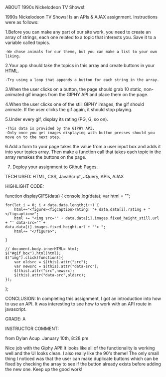 
ABOUT 1990s Nickelodeon TV Shows!:

1990s Nickelodeon TV Shows! Is an APIs & AJAX assignment. Instructions were as follows:

1.Before you can make any part of our site work, you need to create an array of strings, each one related to a topic that interests you. Save it to a variable called topics.

	-We chose animals for our theme, but you can make a list to your own liking.


2.Your app should take the topics in this array and create buttons in your HTML.


	-Try using a loop that appends a button for each string in the array.


3.When the user clicks on a button, the page should grab 10 static, non-animated gif images from the GIPHY API and place them on the page.

4.When the user clicks one of the still GIPHY images, the gif should animate. If the user clicks the gif again, it should stop playing.

5.Under every gif, display its rating (PG, G, so on).


	-This data is provided by the GIPHY API.
	-Only once you get images displaying with button presses should you move on to the next step.


6.Add a form to your page takes the value from a user input box and adds it into your topics array. Then make a function call that takes each topic in the array remakes the buttons on the page.

7. Deploy your assignment to Github Pages.

TECH USED: HTML, CSS, JavaScript, JQuery, APIs, AJAX

HIGHLIGHT CODE:

function displayGIFS(data) {
	console.log(data);
	var html = "";
	
	for(let i = 0; i < data.data.length;i++) {
		html+="<figure><figcaption>rating: "+ data.data[i].rating + "</figcaption>";
		html += "<img src='" + data.data[i].images.fixed_height_still.url + "' data-src='" + 					data.data[i].images.fixed_height.url + "'> ";
		html+= "</figure>";

	}

	// document.body.innerHTML= html;
	$("#gif_box").html(html);
	$("img").click(function(){
		var oldsrc = $(this).attr("src");
		var newsrc = $(this).attr("data-src");
		$(this).attr("src",newsrc);
		$(this).attr("data-src",oldsrc);
	});
};


CONCLUSION: 
	In completing this assignment, I got an introduction into how to use an API. It was interesting to see how to work with an API route in javascript.

GRADE: A

INSTRUCTOR COMMENT:

from Dylan Acup 
January 10th, 8:28 pm

Nice job with the Giphy API! It looks like all of the functionality is working well and the UI looks clean. I also really like the 90's theme! The only small thing I noticed was that the user can make duplicate buttons which can be fixed by checking the array to see if the button already exists before adding the new one. Keep up the good work!
